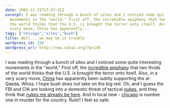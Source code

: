 ```yaml
---
date: 2001-12-21T17:57:32Z
excerpt: I was reading through a bunch of sites and I noticed some quite interesting
  movements in the "world." First off, the incredible epiphany that two thrids of
  the world thinks that the U.S. is brought the terror onto itself. Also, in a very
  scary move, China has apparently...
tags: ["chicago","sites","bush"]
title: Well... we may be in trouble
wordpress_id: 150
wordpress_url: http://new.nata2.org/?p=150
---
```


I was reading through a bunch of sites and I noticed some quite interesting movements in the "world." First off, the <a href="http://www.iht.com/articles/42521.html">incredible epiphany</a> that two thrids of the world thinks that the U.S. is brought the terror onto itself. Also, in a very scary move, <a href="http://www.washingtontimes.com/national/20011221-95780908.htm">China</a> has apparently been subtly supporting the al-Qaeda. Whoa. I hope bush does not take on the big red. Oh, and I guess the FBI and CIA are looking into a domestic threat of tactical <a href="http://www.upi.com/view.cfm?StoryID=20122001-044906-9007r">nukes</a>, and they think that <a href="http://www.upi.com/view.cfm?StoryID=20122001-044449-5310r">nukes me already be here</a>. And in local new - <a href="http://www.chicagotribune.com/news/local/chi-0112210378dec21.story?coll=chi%2Dnews%2Dhed">chicago</a> is number one in murder for the country. Rule!! I feel so safe.
